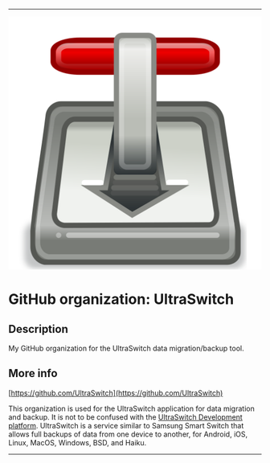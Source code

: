 
***

![1024px-Transmission_Icon.svg.png failed to load. The file may be missing or corrupt. Check the file path for errors first.](/AdditionalInfo/1/UltraSwitch/1024px-Transmission_Icon.svg.png)

# GitHub organization: UltraSwitch

## Description

My GitHub organization for the UltraSwitch data migration/backup tool.

## More info

[https://github.com/UltraSwitch](https://github.com/UltraSwitch)

This organization is used for the UltraSwitch application for data migration and backup. It is not to be confused with the [UltraSwitch Development platform](/AdditionalInfo/1/UltraSwitch-dev/). UltraSwitch is a service similar to Samsung Smart Switch that allows full backups of data from one device to another, for Android, iOS, Linux, MacOS, Windows, BSD, and Haiku.

***
